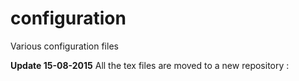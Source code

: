 # configuration
Various configuration files

**Update 15-08-2015**
All the tex files are moved to a new repository : 
